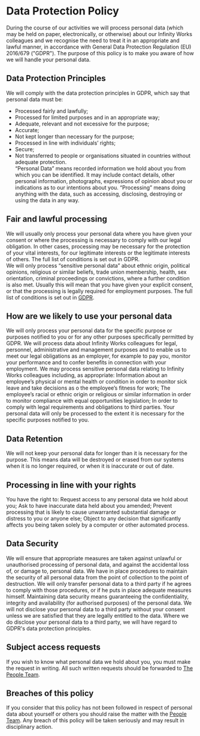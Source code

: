 # Data Protection Policy
During the course of our activities we will process personal data (which may be held on paper, electronically, or otherwise) about our Infinity Works colleagues and we recognise the need to treat it in an appropriate and lawful manner, in accordance with General Data Protection Regulation (EU) 2016/679 ("GDPR").  The purpose of this policy is to make you aware of how we will handle your personal data.  
## Data Protection Principles
We will comply with the data protection principles in GDPR, which say that personal data must be: 
- Processed fairly and lawfully; 
- Processed for limited purposes and in an appropriate way; 
- Adequate, relevant and not excessive for the purpose; 
- Accurate; 
- Not kept longer than necessary for the purpose; 
- Processed in line with individuals’ rights; 
- Secure; 
- Not transferred to people or organisations situated in countries without adequate protection.  
“Personal Data” means recorded information we hold about you from which you can be identified.  It may include contact details, other personal information, photographs, expressions of opinion about you or indications as to our intentions about you.  “Processing” means doing anything with the data, such as accessing, disclosing, destroying or using the data in any way. 
## Fair and lawful processing
We will usually only process your personal data where you have given your consent or where the processing is necessary to comply with our legal obligation.  In other cases, processing may be necessary for the protection of your vital interests, for our legitimate interests or the legitimate interests of others.  The full list of conditions is set out in GDPR.  
We will only process “sensitive personal data” about ethnic origin, political opinions, religious or similar beliefs, trade union membership, health, sex orientation, criminal proceedings or convictions, where a further condition is also met.  Usually this will mean that you have given your explicit consent, or that the processing is legally required for employment purposes.  The full list of conditions is set out in [GDPR](https://www.eugdpr.org/). 
## How are we likely to use your personal data
We will only process your personal data for the specific purpose or purposes notified to you or for any other purposes specifically permitted by GDPR.  We will process data about Infinity Works colleagues for legal, personnel, administrative and management purposes and to enable us to meet our legal obligations as an employer, for example to pay you, monitor your performance and to confer benefits in connection with your employment.  We may process sensitive personal data relating to Infinity Works colleagues including, as appropriate: 
Information about an employee’s physical or mental health or condition in order to monitor sick leave and take decisions as o the employee’s fitness for work; 
The employee’s racial or ethnic origin or religious or similar information in order to monitor compliance with equal opportunities legislation; 
In order to comply with legal requirements and obligations to third parties. 
Your personal data will only be processed to the extent it is necessary for the specific purposes notified to you. 
## Data Retention
We will not keep your personal data for longer than it is necessary for the purpose.  This means data will be destroyed or erased from our systems when it is no longer required, or when it is inaccurate or out of date. 
## Processing in line with your rights
You have the right to: 
Request access to any personal data we hold about you; 
Ask to have inaccurate data held about you amended; 
Prevent processing that is likely to cause unwarranted substantial damage or distress to you or anyone else; 
Object to any decision that significantly affects you being taken solely by a computer or other automated process. 
## Data Security
We will ensure that appropriate measures are taken against unlawful or unauthorised processing of personal data, and against the accidental loss of, or damage to, personal data.   We have in place procedures to maintain the security of all personal data from the point of collection to the point of destruction.  We will only transfer personal data to a third party if he agrees to comply with those procedures, or if he puts in place adequate measures himself.  Maintaining data security means guaranteeing the confidentiality, integrity and availability (for authorised purposes) of the personal data. 
We will not disclose your personal data to a third party without your consent unless we are satisfied that they are legally entitled to the data.  Where we do disclose your personal data to a third party, we will have regard to GDPR's data protection principles.  
## Subject access requests
If you wish to know what personal data we hold about you, you must make the request in writing.  All such written requests should be forwarded to [The People Team](people@infinityworks.com).
## Breaches of this policy
If you consider that this policy has not been followed in respect of personal data about yourself or others you should raise the matter with the [People Team](people@infinityworks.com).  Any breach of this policy will be taken seriously and may result in disciplinary action. 

